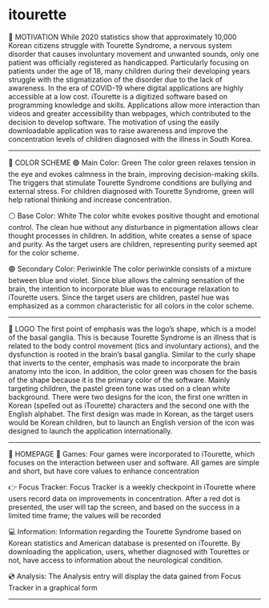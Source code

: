 # itourette

📌 MOTIVATION 
While 2020  statistics show that approximately 10,000 Korean citizens struggle with Tourette Syndrome, a nervous system disorder that causes involuntary movement and unwanted sounds, only one patient was officially registered as handicapped. 
Particularly focusing on patients under the age of 18, many children during their developing years struggle with the stigmatization of the disorder due to the lack of awareness. 
In the era of COVID-19 where digital applications are highly accessible at a low cost. iTourette is a digitized software based on programming knowledge and skills. 
Applications allow more interaction than videos and greater accessibility than webpages, which contributed to the decision to develop software. The motivation of using the easily downloadable application was to raise awareness and improve the concentration levels of children diagnosed with the illness in South Korea. 

-----
📌 COLOR SCHEME 
🟢 Main Color: Green
The color green relaxes tension in the eye and evokes calmness in the brain, improving decision-making skills. The triggers that stimulate Tourette Syndrome conditions are bullying and external stress. For children diagnosed with Tourette Syndrome, green will help rational thinking and increase concentration. 

⚪️ Base Color: White 
The color white evokes positive thought and emotional control. The clean hue without any disturbance in pigmentation allows clear thought processes in children. In addition, white creates a sense of space and purity. As the target users are children, representing purity seemed apt for the color scheme.

🟣 Secondary Color: Periwinkle 
The color periwinkle consists of a mixture between blue and violet. Since blue allows the calming sensation of the brain, the intention to incorporate blue was to encourage relaxation to iTourette users. Since the target users are children, pastel hue was emphasized as a common characteristic for all colors in the color scheme. 

------
📌 LOGO
The first point of emphasis was the logo’s shape, which is a model of the basal ganglia. This is because Tourette Syndrome is an illness that is related to the body control movement (tics and involuntary actions), and the dysfunction is rooted in the brain’s basal ganglia. Similar to the curly shape that inverts to the center, emphasis was made to incorporate the brain anatomy into the icon. In addition, the color green was chosen for the basis of the shape because it is the primary color of the software. Mainly targeting children, the pastel green tone was used on a clean white background. There were two designs for the icon, the first one written in Korean (spelled out as iTourette) characters and the second one with the English alphabet. The first design was made in Korean, as the target users would be Korean children, but to launch an English version of the icon was designed to launch the application internationally. 

------
📌 HOMEPAGE
👾 Games: Four games were incorporated to iTourette, which focuses on the interaction between user and software. All games are simple and short, but have core values to enhance concentration

👉 Focus Tracker: Focus Tracker is a weekly checkpoint in iTourette where users record data on improvements in concentration. After a red dot is presented, the user will tap the screen, and based on the success in a limited time frame; the values will be recorded

💻 Information: Information regarding the Tourette Syndrome based on Korean statistics and American database is presented on iTourette. By downloading the application, users, whether diagnosed with Tourettes or not, have access to information about the neurological condition. 

💿 Analysis: The Analysis entry will display the data gained from Focus Tracker in a graphical form

----

